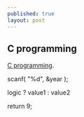 ```yaml
---
published: true
layout: post
---
```

## C programming

 [C programming](https://www.coursera.org/learn/c-bian-cheng/lecture/Ju1yP/4-5-use-function-to-simplify-program).


scanf( "%d", &year );

  logic ? value1 : value2
  
  return 9;
  

